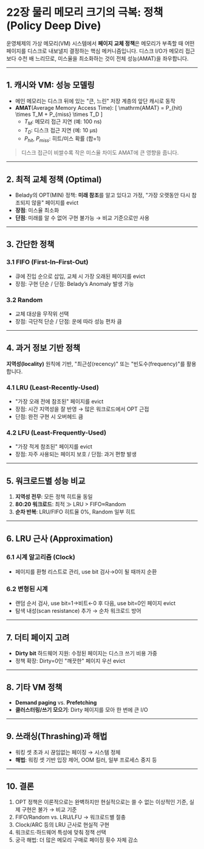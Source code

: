 # 22장 물리 메모리 크기의 극복: 정책 (Policy Deep Dive)

운영체제의 가상 메모리(VM) 시스템에서 **페이지 교체 정책**은 메모리가 부족할 때 어떤 페이지를 디스크로 내보낼지 결정하는 핵심 메커니즘입니다. 
디스크 I/O가 메모리 접근보다 수천 배 느리므로, 미스율을 최소화하는 것이 전체 성능(AMAT)을 좌우합니다.

---

## 1. 캐시와 VM: 성능 모델링

- 메인 메모리는 디스크 뒤에 있는 "큰, 느린" 저장 계층의 앞단 캐시로 동작
- **AMAT**(Average Memory Access Time):
  \[
  \mathrm{AMAT} = P_{hit} \times T_M + P_{miss} \times T_D
  \]
    - $T_M$: 메모리 접근 지연 (예: 100 ns)
    - $T_D$: 디스크 접근 지연 (예: 10 μs)
    - $P_{hit}$, $P_{miss}$: 히트/미스 확률 (합=1)

> 디스크 접근이 비쌀수록 작은 미스율 차이도 AMAT에 큰 영향을 줍니다.

---

## 2. 최적 교체 정책 (Optimal)

- Belady의 OPT(MIN) 정책: **미래 참조**를 알고 있다고 가정, "가장 오랫동안 다시 참조되지 않을" 페이지를 evict
- **장점**: 미스율 최소화
- **단점**: 미래를 알 수 없어 구현 불가능 → 비교 기준으로만 사용

---

## 3. 간단한 정책

### 3.1 FIFO (First-In–First-Out)
- 큐에 진입 순으로 삽입, 교체 시 가장 오래된 페이지를 evict
- 장점: 구현 단순 / 단점: Belady’s Anomaly 발생 가능

### 3.2 Random
- 교체 대상을 무작위 선택
- 장점: 극단적 단순 / 단점: 운에 따라 성능 편차 큼

---

## 4. 과거 정보 기반 정책

**지역성(locality)** 원칙에 기반, "최근성(recency)" 또는 "빈도수(frequency)"를 활용합니다.

### 4.1 LRU (Least-Recently-Used)
- "가장 오래 전에 참조된" 페이지를 evict
- 장점: 시간 지역성을 잘 반영 → 많은 워크로드에서 OPT 근접
- 단점: 완전 구현 시 오버헤드 큼

### 4.2 LFU (Least-Frequently-Used)
- "가장 적게 참조된" 페이지를 evict
- 장점: 자주 사용되는 페이지 보호 / 단점: 과거 편향 발생

---

## 5. 워크로드별 성능 비교

1. **지역성 전무**: 모든 정책 히트율 동일
2. **80:20 워크로드**: 최적 ≫ LRU > FIFO≈Random
3. **순차 반복**: LRU/FIFO 히트율 0%, Random 일부 히트

---

## 6. LRU 근사 (Approximation)

### 6.1 시계 알고리즘 (Clock)
- 페이지를 환형 리스트로 관리, use bit 검사→0이 될 때까지 순환

### 6.2 변형된 시계
- 랜덤 순서 검사, use bit=1→비트←0 후 다음, use bit=0인 페이지 evict
- 탐색 내성(scan resistance) 추가 → 순차 워크로드 방어

---

## 7. 더티 페이지 고려

- **Dirty bit** 하드웨어 지원: 수정된 페이지는 디스크 쓰기 비용 가중
- 정책 확장: Dirty=0인 "깨끗한" 페이지 우선 evict

---

## 8. 기타 VM 정책

- **Demand paging** vs. **Prefetching**
- **클러스터링/쓰기 모으기**: Dirty 페이지를 모아 한 번에 큰 I/O

---

## 9. 쓰래싱(Thrashing)과 해법

- 워킹 셋 초과 시 끊임없는 페이징 → 시스템 정체
- **해법**: 워킹 셋 기반 입장 제어, OOM 킬러, 일부 프로세스 중지 등

---

## 10. 결론

1. OPT 정책은 이론적으로는 완벽하지만 현실적으로는 쓸 수 없는 이상적인 기준, 실제 구현은 불가 → 비교 기준
2. FIFO/Random vs. LRU/LFU → 워크로드별 절충
3. Clock/ARC 등의 LRU 근사로 현실적 구현
4. 워크로드·하드웨어 특성에 맞춰 정책 선택
5. 궁극 해법: 더 많은 메모리 구매로 페이징 횟수 자체 감소

